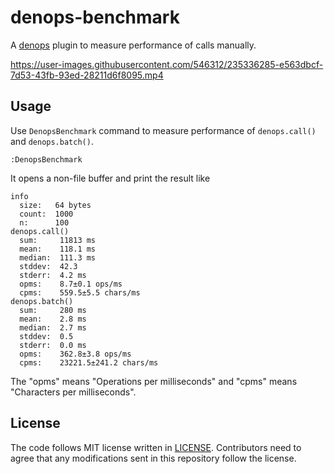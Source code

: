 # denops-benchmark

A [denops][denops] plugin to measure performance of calls manually.

[denops]: https://github.com/vim-denops/denops.vim

https://user-images.githubusercontent.com/546312/235336285-e563dbcf-7d53-43fb-93ed-28211d6f8095.mp4

## Usage

Use `DenopsBenchmark` command to measure performance of `denops.call()` and
`denops.batch()`.

```
:DenopsBenchmark
```

It opens a non-file buffer and print the result like

```
info
  size:   64 bytes
  count:  1000
  n:      100
denops.call()
  sum:     11813 ms
  mean:    118.1 ms
  median:  111.3 ms
  stddev:  42.3
  stderr:  4.2 ms
  opms:    8.7±0.1 ops/ms
  cpms:    559.5±5.5 chars/ms
denops.batch()
  sum:     280 ms
  mean:    2.8 ms
  median:  2.7 ms
  stddev:  0.5
  stderr:  0.0 ms
  opms:    362.8±3.8 ops/ms
  cpms:    23221.5±241.2 chars/ms
```

The "opms" means "Operations per milliseconds" and "cpms" means "Characters per
milliseconds".

## License

The code follows MIT license written in [LICENSE](./LICENSE). Contributors need
to agree that any modifications sent in this repository follow the license.
